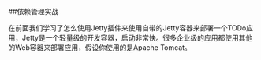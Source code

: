 ##依赖管理实战

在前面我们学习了怎么使用Jetty插件来使用自带的Jetty容器来部署一个TODo应用，Jetty是一个轻量级的开发容器，启动非常快。很多企业级的应用都使用其他的Web容器来部署应用，假设你使用的是Apache Tomcat。

